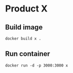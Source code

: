 # Product X

## Build image
```
docker build x .
```

## Run container
```
docker run -d -p 3000:3000 x
```
